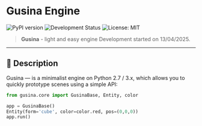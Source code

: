 # Gusina Engine

![PyPI version](https://img.shields.io/pypi/v/Gusina.svg)
![Development Status](https://img.shields.io/badge/status-planning-lightgrey.svg)
![License: MIT](https://img.shields.io/badge/license-MIT-blue.svg)

> **Gusina** - light and easy engine
> Development started on 13/04/2025.

---

## 📖 Description

Gusina — is a minimalist engine on Python 2.7 / 3.x, which allows you to quickly prototype scenes using a simple API:

```python
from gusina.core import GusinaBase, Entity, color

app = GusinaBase()
Entity(form='cube', color=color.red, pos=(0,0,0))
app.run()